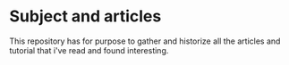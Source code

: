 # Subject and articles

This repository has for purpose to gather and historize all the articles and tutorial that i've read and found interesting.
